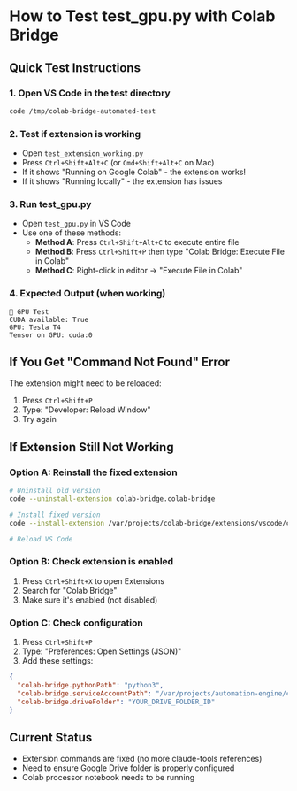 # How to Test test_gpu.py with Colab Bridge

## Quick Test Instructions

### 1. Open VS Code in the test directory
```bash
code /tmp/colab-bridge-automated-test
```

### 2. Test if extension is working
- Open `test_extension_working.py`
- Press `Ctrl+Shift+Alt+C` (or `Cmd+Shift+Alt+C` on Mac)
- If it shows "Running on Google Colab" - the extension works!
- If it shows "Running locally" - the extension has issues

### 3. Run test_gpu.py
- Open `test_gpu.py` in VS Code
- Use one of these methods:
  - **Method A**: Press `Ctrl+Shift+Alt+C` to execute entire file
  - **Method B**: Press `Ctrl+Shift+P` then type "Colab Bridge: Execute File in Colab"
  - **Method C**: Right-click in editor → "Execute File in Colab"

### 4. Expected Output (when working)
```
🚀 GPU Test
CUDA available: True
GPU: Tesla T4
Tensor on GPU: cuda:0
```

## If You Get "Command Not Found" Error

The extension might need to be reloaded:

1. Press `Ctrl+Shift+P`
2. Type: "Developer: Reload Window"
3. Try again

## If Extension Still Not Working

### Option A: Reinstall the fixed extension
```bash
# Uninstall old version
code --uninstall-extension colab-bridge.colab-bridge

# Install fixed version
code --install-extension /var/projects/colab-bridge/extensions/vscode/colab-bridge-1.0.0.vsix

# Reload VS Code
```

### Option B: Check extension is enabled
1. Press `Ctrl+Shift+X` to open Extensions
2. Search for "Colab Bridge"
3. Make sure it's enabled (not disabled)

### Option C: Check configuration
1. Press `Ctrl+Shift+P`
2. Type: "Preferences: Open Settings (JSON)"
3. Add these settings:
```json
{
  "colab-bridge.pythonPath": "python3",
  "colab-bridge.serviceAccountPath": "/var/projects/automation-engine/credentials/automation-engine-463103-ee5a06e18248.json",
  "colab-bridge.driveFolder": "YOUR_DRIVE_FOLDER_ID"
}
```

## Current Status
- Extension commands are fixed (no more claude-tools references)
- Need to ensure Google Drive folder is properly configured
- Colab processor notebook needs to be running